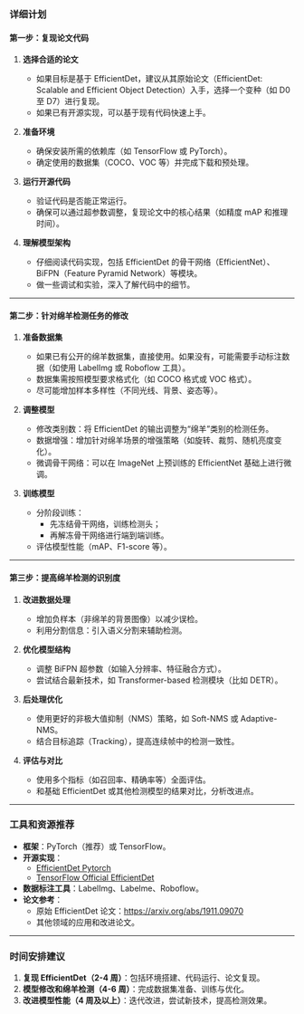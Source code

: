 
### **详细计划**
#### **第一步：复现论文代码**
1. **选择合适的论文**  
   - 如果目标是基于 EfficientDet，建议从其原始论文（EfficientDet: Scalable and Efficient Object Detection）入手，选择一个变种（如 D0 至 D7）进行复现。  
   - 如果已有开源实现，可以基于现有代码快速上手。

2. **准备环境**  
   - 确保安装所需的依赖库（如 TensorFlow 或 PyTorch）。  
   - 确定使用的数据集（COCO、VOC 等）并完成下载和预处理。

3. **运行开源代码**  
   - 验证代码是否能正常运行。  
   - 确保可以通过超参数调整，复现论文中的核心结果（如精度 mAP 和推理时间）。

4. **理解模型架构**  
   - 仔细阅读代码实现，包括 EfficientDet 的骨干网络（EfficientNet）、BiFPN（Feature Pyramid Network）等模块。  
   - 做一些调试和实验，深入了解代码中的细节。

---

#### **第二步：针对绵羊检测任务的修改**
1. **准备数据集**  
   - 如果已有公开的绵羊数据集，直接使用。如果没有，可能需要手动标注数据（如使用 LabelImg 或 Roboflow 工具）。  
   - 数据集需按照模型要求格式化（如 COCO 格式或 VOC 格式）。  
   - 尽可能增加样本多样性（不同光线、背景、姿态等）。

2. **调整模型**  
   - 修改类别数：将 EfficientDet 的输出调整为“绵羊”类别的检测任务。  
   - 数据增强：增加针对绵羊场景的增强策略（如旋转、裁剪、随机亮度变化）。  
   - 微调骨干网络：可以在 ImageNet 上预训练的 EfficientNet 基础上进行微调。

3. **训练模型**  
   - 分阶段训练：  
     - 先冻结骨干网络，训练检测头；  
     - 再解冻骨干网络进行端到端训练。  
   - 评估模型性能（mAP、F1-score 等）。

---

#### **第三步：提高绵羊检测的识别度**
1. **改进数据处理**  
   - 增加负样本（非绵羊的背景图像）以减少误检。  
   - 利用分割信息：引入语义分割来辅助检测。

2. **优化模型结构**  
   - 调整 BiFPN 超参数（如输入分辨率、特征融合方式）。  
   - 尝试结合最新技术，如 Transformer-based 检测模块（比如 DETR）。

3. **后处理优化**  
   - 使用更好的非极大值抑制（NMS）策略，如 Soft-NMS 或 Adaptive-NMS。  
   - 结合目标追踪（Tracking），提高连续帧中的检测一致性。

4. **评估与对比**  
   - 使用多个指标（如召回率、精确率等）全面评估。  
   - 和基础 EfficientDet 或其他检测模型的结果对比，分析改进点。

---

### **工具和资源推荐**
- **框架**：PyTorch（推荐）或 TensorFlow。
- **开源实现**：  
  - [EfficientDet Pytorch](https://github.com/zylo117/Yet-Another-EfficientDet-Pytorch)  
  - [TensorFlow Official EfficientDet](https://github.com/google/automl/tree/master/efficientdet)
- **数据标注工具**：LabelImg、Labelme、Roboflow。
- **论文参考**：  
  - 原始 EfficientDet 论文：<https://arxiv.org/abs/1911.09070>  
  - 其他领域的应用和改进论文。

---

### **时间安排建议**
1. **复现 EfficientDet（2-4 周）**：包括环境搭建、代码运行、论文复现。  
2. **模型修改和绵羊检测（4-6 周）**：完成数据集准备、训练与优化。  
3. **改进模型性能（4 周及以上）**：迭代改进，尝试新技术，提高检测效果。
